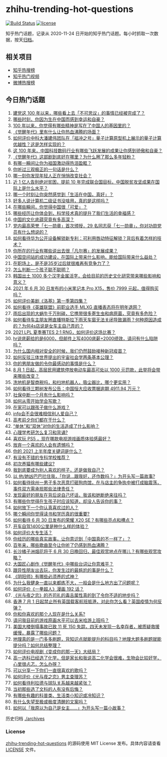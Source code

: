 # zhihu-trending-hot-questions

[![Build Status](https://github.com/justjavac/zhihu-trending-hot-questions/workflows/ci/badge.svg?branch=master)](https://github.com/justjavac/zhihu-trending-hot-questions/actions)
[![license](https://img.shields.io/github/license/justjavac/zhihu-trending-hot-questions)](https://github.com/justjavac/zhihu-trending-hot-questions/blob/master/LICENSE)

知乎热门话题，记录从 2020-11-24 日开始的知乎热门话题。每小时抓取一次数据，按天[归档](./archives)。

## 相关项目

- [知乎热搜榜](https://github.com/justjavac/zhihu-trending-top-search)
- [知乎热门视频](https://github.com/justjavac/zhihu-trending-hot-video)
- [微博热搜榜](https://github.com/justjavac/weibo-trending-hot-search)

## 今日热门话题

<!-- BEGIN -->
<!-- 最后更新时间 Thu Jul 01 2021 08:12:34 GMT+0800 (China Standard Time) -->

1. [建党这 100 年以来，哪些看上去「不可思议」的事情已经被完成了？](https://www.zhihu.com/question/468798487)
2. [哪些时刻，你因为生在中国而感到幸运和自豪？](https://www.zhihu.com/question/460117828)
3. [100 年以来，你觉得有哪些精神是写在了中国人的基因里的？](https://www.zhihu.com/question/468804235)
4. [《觉醒年代》里有什么让你热血沸腾的场面？](https://www.zhihu.com/question/463613258)
5. [如何评价中科大潘建伟团队在「祖冲之号」量子计算原型机上展示的量子计算优越性？这是怎样实现的？](https://www.zhihu.com/question/468741820)
6. [这 100
   年来，中国科技数码行业有哪些飞跃发展的成果让你感到骄傲和自豪？](https://www.zhihu.com/question/468832684)
7. [《觉醒年代》这部剧到底好在哪里？为什么圈了那么多年轻粉？](https://www.zhihu.com/question/459410613)
8. [有哪一瞬间让你为祖国激动得热泪盈眶？](https://www.zhihu.com/question/276636947)
9. [你听过三观极正的一句话是什么？](https://www.zhihu.com/question/316797926)
10. [哪一刻你发现年轻人正在悄悄改变社会？](https://www.zhihu.com/question/447184915)
11. [近 1 亿人告别绝对贫困，提前 10
    年完成联合国目标，中国脱贫攻坚成果在国际上是什么水平？](https://www.zhihu.com/question/446264543)
12. [哪一个时刻让你突然感觉到「生活在中国，真好」？](https://www.zhihu.com/question/446990478)
13. [好多人说计算机二级证书没啥用，真的是这样吗？](https://www.zhihu.com/question/432050455)
14. [在哪些瞬间，你觉得中国很「可爱」？](https://www.zhihu.com/question/455857255)
15. [哪些经历让你体会到，科学技术真的提升了我们生活的幸福感？](https://www.zhihu.com/question/459895565)
16. [中国的文化底蕴究竟有多高深？](https://www.zhihu.com/question/277040928)
17. [党内最高荣誉「七一勋章」首次颁授，29
    名同志获「七一勋章」，你对功勋党员有什么想说的？](https://www.zhihu.com/question/468683456)
18. [如何看待华为公开设备解锁新专利：可利用唇动特征解锁？背后有着怎样的技术？](https://www.zhihu.com/question/468759652)
19. [你所在的行业有哪些说出去很「凡尔赛」的发展成果？](https://www.zhihu.com/question/447184680)
20. [中国空间站的成功建设，在国际上带来什么影响，能给国际带来什么益处？](https://www.zhihu.com/question/465703732)
21. [在职场上，是不是35岁过后就很难再有竞争力了？](https://www.zhihu.com/question/468346955)
22. [怎么判断一个孩子聪不聪明？](https://www.zhihu.com/question/460441961)
23. [韩国出土 1000
    多个汉字金属活字，会给目前的历史文化研究带来哪些影响和意义？](https://www.zhihu.com/question/468965792)
24. [2021 年 6 月 30 日发布的小米笔记本 Pro X15，售价 7999
    元起，值得购买吗？](https://www.zhihu.com/question/469004337)
25. [如何评价美剧《洛基》第一季第四集？](https://www.zhihu.com/question/468004011)
26. [如何看待《英雄联盟》前职业选手 MLXG 直播表态将在明年退网？](https://www.zhihu.com/question/466700437)
27. [雨后出现的大蜗牛千万别碰，它携带很多寄生虫和病原菌，究竟有多危险？](https://www.zhihu.com/question/468733508)
28. [如何看待车主朋友圈直播特斯拉下雨天车窗无法关闭导致漏雨？何种原因造成的？为何4s店说是女车主自己弄的？](https://www.zhihu.com/question/468832311)
29. [2021 LPL 夏季赛TES 2:1
    RNG，如何评价这场比赛？](https://www.zhihu.com/question/469157245)
30. [hr说底薪给的是6000，但邮件上写4000底薪+2000绩效，请问有什么陷阱吗？](https://www.zhihu.com/question/279752230)
31. [为什么国内相对安全的时候，我们仍然鼓励接种新冠疫苗？](https://www.zhihu.com/question/460128927)
32. [如何反驳三体世界提出的宇宙社会学两条基本公理？](https://www.zhihu.com/question/468377300)
33. [你的男朋友做的令你最感动的事情是什么？](https://www.zhihu.com/question/22586649)
34. [8 月 1 日起，高层民用建筑停放电动车最高可处以 1000
    元罚款，此举将会带来哪些改变？](https://www.zhihu.com/question/469014496)
35. [洗地机是智商税吗，和扫地机器人，吸尘器比，哪个更实用？](https://www.zhihu.com/question/418512921)
36. [如何看待三颗树发布公告：中国恒大应收票据逾期 4911.94
    万元？](https://www.zhihu.com/question/468886248)
37. [社保中断一个月有什么影响吗？](https://www.zhihu.com/question/304891093)
38. [如何从零开始学会写歌？](https://www.zhihu.com/question/20437561)
39. [在家可以跟孩子做什么游戏？](https://www.zhihu.com/question/391201046)
40. [infp会不会很难相信别人爱自己？](https://www.zhihu.com/question/468342285)
41. [高考前夕你们都在干什么？](https://www.zhihu.com/question/463928370)
42. [“单休”和“双休”对你的生活造成了什么影响？](https://www.zhihu.com/question/464274735)
43. [心理学考研怎么复习和背诵?](https://www.zhihu.com/question/398130578)
44. [喜欢玩 PS5 ，现在哪款电视游戏画质体验感最好？](https://www.zhihu.com/question/468443671)
45. [放弃一个喜欢的人会有遗憾吗？](https://www.zhihu.com/question/467518860)
46. [你的 2021 上半年度关键词是什么？](https://www.zhihu.com/question/468483023)
47. [有没有不错的专科学校推荐？](https://www.zhihu.com/question/286133002)
48. [初次养猫有哪些建议?](https://www.zhihu.com/question/466558437)
49. [我到底要成为别人喜欢的样子，还是做我自己？](https://www.zhihu.com/question/460688669)
50. [以
    他/她凶巴巴拦住我，「你说…跟我好，还作数吗？」为开头写一篇故事?](https://www.zhihu.com/question/468253321)
51. [如何看待徐州一男子多次恶意打砸狗肉馆，在与店主的争执中被打成脑震荡，事件双方需承担那些法律责任？](https://www.zhihu.com/question/467649024)
52. [发现最好的朋友在背后说自己坏话，我该和她断绝来往吗？](https://www.zhihu.com/question/463316530)
53. [有哪些你觉得在生孩子时应该知道，却没人告诉你的事？](https://www.zhihu.com/question/296368004)
54. [如何放下一个你认真喜欢过的人？](https://www.zhihu.com/question/466673263)
55. [哪个瞬间你觉得读书和学历真的很重要?](https://www.zhihu.com/question/466797792)
56. [如何看待 6 月 30 日发布的荣耀 X20
    SE？有哪些亮点和槽点？](https://www.zhihu.com/question/468990859)
57. [开车自驾1400公里是种什么样的体验？](https://www.zhihu.com/question/465961379)
58. [如何评价大专生活？](https://www.zhihu.com/question/295193493)
59. [你经历的哪些真实故事，让你意识到「中国真的不一样了」？](https://www.zhihu.com/question/429896850)
60. [百年来，哪些歌曲至今让你听了仍感到热血沸腾？](https://www.zhihu.com/question/455864364)
61. [长沙橘子洲烟花将于 6 月 30
    日晚回归，最佳观赏地点在哪儿？有哪些观赏攻略？](https://www.zhihu.com/question/468494209)
62. [大国匠心剧作《觉醒年代》中哪些台词让你意难平？](https://www.zhihu.com/question/461299889)
63. [跟异性朋友出去玩，你发生过的最尴尬的事是什么？](https://www.zhihu.com/question/281832872)
64. [《阴阳师》有哪些必须养的式神？](https://www.zhihu.com/question/311961456)
65. [为什么我健身一直以来都练不大，一般会是什么地方出了问题呢？](https://www.zhihu.com/question/461175616)
66. [如何评价《一拳超人》漫画 192 话？](https://www.zhihu.com/question/468006367)
67. [《光与夜之恋》的齐司礼的毒舌属性真的到了令你不适的地步吗？](https://www.zhihu.com/question/468522825)
68. [香港 7 月 1
    日起禁止所有英国载客航班抵港，对此你怎么看？英国疫情为何反弹？](https://www.zhihu.com/question/468775842)
69. [你和你喜欢的那个人现在是什么关系?](https://www.zhihu.com/question/467896413)
70. [请问我目前的游戏原画水平可以去米哈游上班吗？](https://www.zhihu.com/question/441867303)
71. [美国大楼倒塌事故已致 11 死 150
    失踪，四天未发现一名幸存者，被质疑救援缓慢，暴露了哪些问题？](https://www.zhihu.com/question/468831412)
72. [地理真的是一门多多刷题，背知识点就能提升的科目吗？地理大题多刷题就能提分吗？如何总结整理？](https://www.zhihu.com/question/458351725)
73. [如何评价电视剧《变成你的那一天》大结局？](https://www.zhihu.com/question/468042255)
74. [高一选科已经选了化学，但是家长和我说高二化学会很难，生物会比较好学，心里很忐忑，怎么办呀？](https://www.zhihu.com/question/416822698)
75. [可以分享一下你们一直很喜欢的歌吗？](https://www.zhihu.com/question/466865043)
76. [如何评价《光与夜之恋》男主查理苏？](https://www.zhihu.com/question/466812225)
77. [如何看待利拉德与球队关系越来越紧张？](https://www.zhihu.com/question/468425818)
78. [当初那些选了文科的人有没有后悔？](https://www.zhihu.com/question/462661816)
79. [有哪些有趣的科普类、生活类小知识或冷知识？](https://www.zhihu.com/question/41128601)
80. [有什么失望至极或极度清醒的文案吗？](https://www.zhihu.com/question/465666518)
81. [如何以「我原以为自己是女主……」为开头写一篇小故事？](https://www.zhihu.com/question/465978427)

<!-- END -->

历史归档 [./archives](./archives)

### License

[zhihu-trending-hot-questions](https://github.com/justjavac/zhihu-trending-hot-questions)
的源码使用 MIT License 发布。具体内容请查看 [LICENSE](./LICENSE) 文件。
